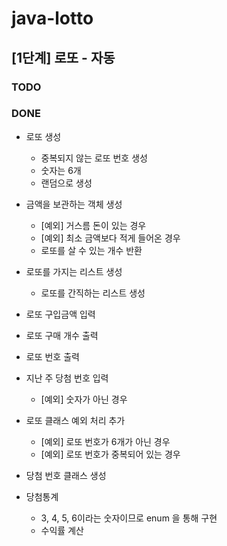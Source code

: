 # java-lotto

## [1단계] 로또 - 자동
### TODO 


### DONE
* 로또 생성
    * 중복되지 않는 로또 번호 생성 
    * 숫자는 6개
    * 랜덤으로 생성
    
* 금액을 보관하는 객체 생성
    * [예외] 거스름 돈이 있는 경우
    * [예외] 최소 금액보다 적게 들어온 경우
    * 로또를 살 수 있는 개수 반환

* 로또를 가지는 리스트 생성
    * 로또를 간직하는 리스트 생성
    
* 로또 구입금액 입력
* 로또 구매 개수 출력
* 로또 번호 출력

* 지난 주 당첨 번호 입력
    * [예외] 숫자가 아닌 경우
    
* 로또 클래스 예외 처리 추가
    * [예외] 로또 번호가 6개가 아닌 경우
    * [예외] 로또 번호가 중복되어 있는 경우
    
* 당첨 번호 클래스 생성

* 당첨통계
    * 3, 4, 5, 6이라는 숫자이므로 enum 을 통해 구현
    * 수익률 계산